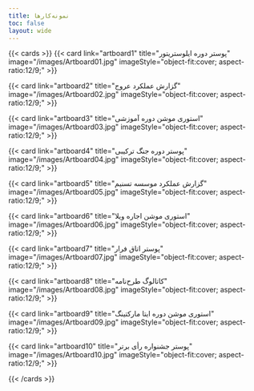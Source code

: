 ```yaml
---
title: نمونه‌کارها
toc: false
layout: wide
---
```

<div style="max-width: 70rem; margin: auto;">
{{< cards >}}
  {{< card link="artboard1" title="پوستر دوره ایلوستریتور" image="/images/Artboard01.jpg" imageStyle="object-fit:cover; aspect-ratio:12/9;" >}}

  {{< card link="artboard2" title="گزارش عملکرد عروج" image="/images/Artboard02.jpg" imageStyle="object-fit:cover; aspect-ratio:12/9;" >}}

  {{< card link="artboard3" title="استوری موشن دوره آموزشی" image="/images/Artboard03.jpg" imageStyle="object-fit:cover; aspect-ratio:12/9;" >}}

  {{< card link="artboard4" title="پوستر دوره جنگ ترکیبی" image="/images/Artboard04.jpg" imageStyle="object-fit:cover; aspect-ratio:12/9;" >}}

  {{< card link="artboard5" title="گزارش عملکرد موسسه تسنیم" image="/images/Artboard05.jpg" imageStyle="object-fit:cover; aspect-ratio:12/9;" >}}

  {{< card link="artboard6" title="استوری موشن اجاره ویلا" image="/images/Artboard06.jpg" imageStyle="object-fit:cover; aspect-ratio:12/9;" >}}

  {{< card link="artboard7" title="پوستر اتاق فرار" image="/images/Artboard07.jpg" imageStyle="object-fit:cover; aspect-ratio:12/9;" >}}

  {{< card link="artboard8" title="کاتالوگ طرح‌نامه" image="/images/Artboard08.jpg" imageStyle="object-fit:cover; aspect-ratio:12/9;" >}}

  {{< card link="artboard9" title="استوری موشن دوره ایتا مارکتینگ" image="/images/Artboard09.jpg" imageStyle="object-fit:cover; aspect-ratio:12/9;" >}}

  {{< card link="artboard10" title="پوستر جشنواره رأی برتر" image="/images/Artboard10.jpg" imageStyle="object-fit:cover; aspect-ratio:12/9;" >}}
  
{{< /cards >}}
</div>


<style>
.hx-text-gray-700 {
  justify-content: center;
}

h1 {
  font-size: 1.8rem !important;
  margin-bottom: 3rem;
}
</style>
